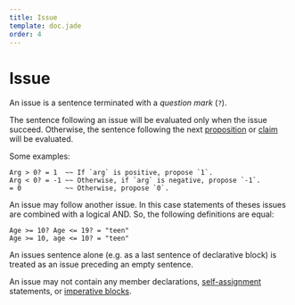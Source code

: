 ```yaml
---
title: Issue
template: doc.jade
order: 4
---
```


Issue
=====
<!--
Copyright (C) 2010-2013 Ruslan Lopatin.
Permission is granted to copy, distribute and/or modify this document
under the terms of the GNU Free Documentation License, Version 1.3
or any later version published by the Free Software Foundation;
with no Invariant Sections, no Front-Cover Texts, and no Back-Cover Texts.
A copy of the license is included in the section entitled "GNU
Free Documentation License".
-->

An issue is a sentence terminated with a _question mark_ (`?`).

The sentence following an issue will be evaluated only when the issue succeed.
Otherwise, the sentence following the next [proposition](proposition.html)
or [claim](claim.html) will be evaluated.

Some examples:
```o42a
Arg > 0? = 1  ~~ If `arg` is positive, propose `1`.
Arg < 0? = -1 ~~ Otherwise, if `arg` is negative, propose `-1`.
= 0           ~~ Otherwise, propose `0`.
```

An issue may follow another issue. In this case statements of theses issues are
combined with a logical AND. So, the following definitions are equal:
```o42a
Age >= 10? Age <= 19? = "teen" 
Age >= 10, age <= 10? = "teen"
```

An issues sentence alone (e.g. as a last sentence of declarative block) is
treated as an issue preceding an empty sentence.

An issue may not contain any member declarations,
[self-assignment](/docs/objects/definition.html#self-assignment) statements,
or [imperative blocks](imperatives.html).
